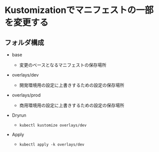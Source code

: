 # Kustomizationでマニフェストの一部を変更する

## フォルダ構成

- base
    - 変更のベースとなるマニフェストの保存場所
- overlays/dev
    - 開発環境用の設定に上書きするための設定の保存場所
- overlays/prod
    - 商用環境用の設定に上書きするための設定の保存場所

- Dryrun
    - `kubectl kustomize overlays/dev`
- Apply
    - `kubectl apply -k overlays/dev`